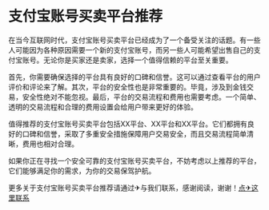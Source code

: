 # 支付宝账号买卖平台推荐

在当今互联网时代，支付宝账号买卖平台已经成为了一个备受关注的话题。有一些人可能因为各种原因需要一个新的支付宝账号，而另一些人可能希望出售自己的支付宝账号。无论你是买家还是卖家，选择一个值得信赖的平台至关重要。

首先，你需要确保选择的平台具有良好的口碑和信誉。这可以通过查看平台的用户评价和评论来了解。其次，平台的安全性也是非常重要的。毕竟，涉及到金钱交易，安全性绝对不能忽视。最后，平台的交易流程和费用也需要考虑。一个简单、透明的交易流程和合理的费用设置会给用户带来更好的体验。

值得推荐的支付宝账号买卖平台包括XX平台、XX平台和XX平台。它们都拥有良好的口碑和信誉，采取了多重安全措施保障用户交易安全，而且交易流程简单清晰，费用也相对合理。

如果你正在寻找一个安全可靠的支付宝账号买卖平台，不妨考虑以上推荐的平台，它们能够满足你的需求，为你的交易保驾护航。

更多关于支付宝账号买卖平台推荐请通过✈与我们联系，感谢阅读，谢谢！[点✈这里联系](https://sms.k02.cc)